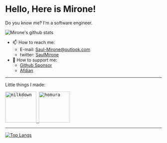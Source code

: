 # Hello, Here is Mirone!

Do you know me? I'm a software engineer.


![Mirone's github stats](https://github-readme-stats.vercel.app/api?username=Saul-Mirone&show_icons=true&theme=nord)

- 📫 How to reach me:
  - E-mail: <Saul-Mirone@outlook.com>
  - twitter: [SaulMirone](https://twitter.com/SaulMirone)
- 💖 How to support me:
  - [Github Sponsor](https://github.com/sponsors/Saul-Mirone)
  - [Afdian](https://afdian.net/@mirone)

---

Little things I made:

<a title="Milkdown" href="https://github.com/Saul-Mirone/milkdown">
  <kbd>
    <img src="https://github.com/Saul-Mirone/milkdown/blob/main/gh-pages/public/milkdown.svg" width="100" height="100" alt="milkdown">
  </kdb>
</a>
<a title="Homura" href="https://github.com/Saul-Mirone/homura">
  <kbd>
    <img src="https://github.com/Saul-Mirone/homura/blob/main/assets/homura-logo.png" width="100" height="100" alt="homura">
  </kbd>
</a>

---


[![Top Langs](https://github-readme-stats.vercel.app/api/top-langs/?username=Saul-Mirone&layout=compact&theme=nord&exclude_repo=saul-mirone.github.io,Saul-Mirone)](https://github.com/Saul-Mirone)
